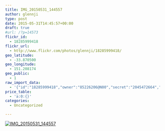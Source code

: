 ```yaml
---
title: IMG_20150531_144557
author: glennji
type: post
date: 2015-05-31T14:45:57+00:00
draft: true
#url: /?p=14573
flickr_id:
  - 18285999418
flickr_url:
  - http://www.flickr.com/photos/glennji/18285999418/
geo_latitude:
  - -33.870500
geo_longitude:
  - 151.208174
geo_public:
  - 1
raw_import_data:
  - '{"id":"18285999418","owner":"85226206@N00","secret":"2045472664","server":"548","farm":1,"title":"IMG_20150531_144557","ispublic":0,"isfriend":0,"isfamily":0,"description":{"_content":""},"dateupload":"1433469330","lastupdate":"1433469335","datetaken":"2015-05-31 14:45:57","datetakengranularity":"0","datetakenunknown":"0","ownername":"glennji","tags":"","machine_tags":"","originalsecret":"5ed4edf6bf","originalformat":"jpg","latitude":"-33.870500","longitude":"151.208174","accuracy":"16","context":0,"place_id":"xln72MdWULghgrhJ","woeid":"7225613","geo_is_family":0,"geo_is_friend":0,"geo_is_contact":0,"geo_is_public":0,"media":"photo","media_status":"ready","url_o":"https://farm1.staticflickr.com/548/18285999418_5ed4edf6bf_o.jpg","height_o":"1944","width_o":"2592"}'
price_table:
  - 'a:0:{}'
categories:
  - Uncategorized

---
```

<p class="flickr-image">
  <a href="http://www.flickr.com/photos/glennji/18285999418/" class="flickr-link"><img src="http://i0.wp.com/glennji.com/wp-content/uploads/2015/06/18285999418_5ed4edf6bf_o.jpg?fit=1024%2C1024" width="" height="" alt="IMG_20150531_144557" class="keyring-img" /></a>
</p>
